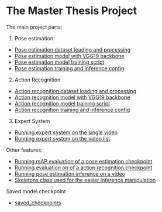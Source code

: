 # The Master Thesis Project

The main project parts:  
1. Pose estimation:
- [Pose estimation dataset loading and processing](dataset/pose_dataset.py)
- [Pose estimation model with VGG19 backbone](model/pose_network.py)
- [Pose estimation model training script](utils/train_pose.py)
- [Pose estimation training and inference config](pose_config.json)
2. Action Recognition
- [Action recognition dataset loading and processing](dataset/video_dataset.py)
- [Action recognition model with VGG19 backbone](model/action_network.py)
- [Action recognition model training script](utils/train_action.py)
- [Action recognition training and inference config](action_config.json)
3. Expert System
- [Running expert system on the single video](expert_system/run_expert_system_on_video.py)
- [Running expert system on the video list](expert_system/run_expert_system_on_list.py)

Other features:
- [Running mAP evaluation of a pose estimation checkpoint](scripts/pose_eval.py)
- [Running evaluation on of a action recognition checkpoint](scripts/action_eval.py)
- [Running pose estimation inference on a video](scripts/run_video.py)
- [Skeletons class used for the easier inference manipulation](skeleton/skeletons.py)

Saved model checkpoint 
- [saved_checkpoints](saved_checkpoints)


